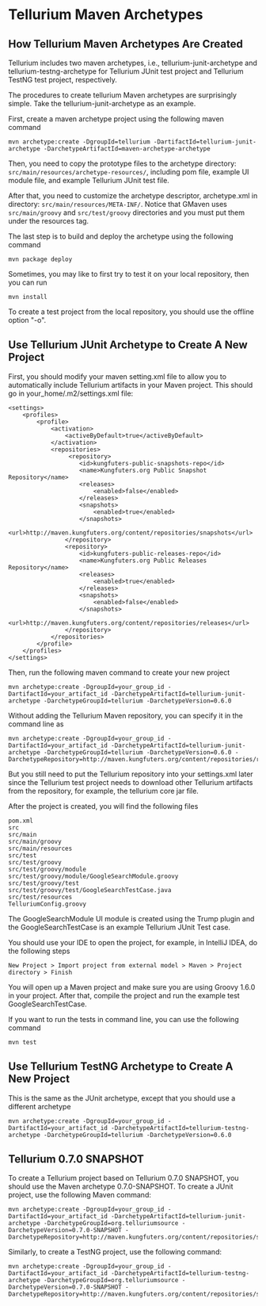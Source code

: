 

# Tellurium Maven Archetypes #

## How Tellurium Maven Archetypes Are Created ##

Tellurium includes two maven archetypes, i.e., tellurium-junit-archetype and tellurium-testng-archetype for Tellurium JUnit test project and Tellurium TestNG test project, respectively.

The procedures to create tellurium Maven archetypes are surprisingly simple. Take the tellurium-junit-archetype as an example.

First, create a maven archetype project using the following maven command

```
mvn archetype:create -DgroupId=tellurium -DartifactId=tellurium-junit-archetype -DarchetypeArtifactId=maven-archetype-archetype
```

Then, you need to copy the prototype files to the archetype directory: `src/main/resources/archetype-resources/`, including pom file, example UI module file, and example Tellurium JUnit test file.

After that, you need to customize the archetype descriptor, archetype.xml in directory: `src/main/resources/META-INF/`. Notice that GMaven uses `src/main/groovy` and `src/test/groovy` directories and you must put them under the resources tag.

The last step is to build and deploy the archetype using the following command

```
mvn package deploy
```

Sometimes, you may like to first try to test it on your local repository, then you can
run

```
mvn install
```

To create a test project from the local repository, you should use the offline option "-o".

## Use Tellurium JUnit Archetype to Create A New Project ##

First, you should modify your maven setting.xml file to allow you to automatically include Tellurium artifacts in your Maven project. This should go in your\_home/.m2/settings.xml file:

```
<settings>
    <profiles>
        <profile>
            <activation>
                <activeByDefault>true</activeByDefault>
            </activation>
            <repositories>
                 <repository>  
                    <id>kungfuters-public-snapshots-repo</id>
                    <name>Kungfuters.org Public Snapshot Repository</name>
                    <releases>          
                        <enabled>false</enabled>
                    </releases>         
                    <snapshots>         
                        <enabled>true</enabled> 
                    </snapshots>        
                    <url>http://maven.kungfuters.org/content/repositories/snapshots</url>
                </repository>   
                <repository>    
                    <id>kungfuters-public-releases-repo</id>
                    <name>Kungfuters.org Public Releases Repository</name>
                    <releases>          
                        <enabled>true</enabled> 
                    </releases>         
                    <snapshots>         
                        <enabled>false</enabled>
                    </snapshots>        
                    <url>http://maven.kungfuters.org/content/repositories/releases</url>
                </repository>   
            </repositories>
        </profile>
    </profiles>
</settings>
```

Then, run the following maven command to create your new project

```
mvn archetype:create -DgroupId=your_group_id -DartifactId=your_artifact_id -DarchetypeArtifactId=tellurium-junit-archetype -DarchetypeGroupId=tellurium -DarchetypeVersion=0.6.0
```

Without adding the Tellurium Maven repository, you can specify it in the command line as
```
mvn archetype:create -DgroupId=your_group_id -DartifactId=your_artifact_id -DarchetypeArtifactId=tellurium-junit-archetype -DarchetypeGroupId=tellurium -DarchetypeVersion=0.6.0 -DarchetypeRepository=http://maven.kungfuters.org/content/repositories/releases
```

But you still need to put the Tellurium repository into your settings.xml later since the Tellurium test project needs to download other Tellurium artifacts from the repository, for example, the tellurium core jar file.

After the project is created, you will find the following files
```
pom.xml
src
src/main
src/main/groovy
src/main/resources
src/test
src/test/groovy
src/test/groovy/module
src/test/groovy/module/GoogleSearchModule.groovy
src/test/groovy/test
src/test/groovy/test/GoogleSearchTestCase.java
src/test/resources
TelluriumConfig.groovy
```

The GoogleSearchModule UI module is created using the Trump plugin and the GoogleSearchTestCase is an example Tellurium JUnit Test case.

You should use your IDE to open the project, for example, in IntelliJ IDEA, do the following steps

```
New Project > Import project from external model > Maven > Project directory > Finish
```

You will open up a Maven project and make sure you are using Groovy 1.6.0 in your project. After that, compile the project and run the example test GoogleSearchTestCase.

If you want to run the tests in command line, you can use the following command

```
mvn test
```

## Use Tellurium TestNG Archetype to Create A New Project ##

This is the same as the JUnit archetype, except that you should use a different archetype

```
mvn archetype:create -DgroupId=your_group_id -DartifactId=your_artifact_id -DarchetypeArtifactId=tellurium-testng-archetype -DarchetypeGroupId=tellurium -DarchetypeVersion=0.6.0
```

## Tellurium 0.7.0 SNAPSHOT ##

To create a Tellurium project based on Tellurium 0.7.0 SNAPSHOT, you should use the Maven archetype 0.7.0-SNAPSHOT. To create a JUnit project, use the following Maven command:

```
mvn archetype:create -DgroupId=your_group_id -DartifactId=your_artifact_id -DarchetypeArtifactId=tellurium-junit-archetype -DarchetypeGroupId=org.telluriumsource -DarchetypeVersion=0.7.0-SNAPSHOT -DarchetypeRepository=http://maven.kungfuters.org/content/repositories/snapshots
```

Similarly, to create a TestNG project, use the following command:

```
mvn archetype:create -DgroupId=your_group_id -DartifactId=your_artifact_id -DarchetypeArtifactId=tellurium-testng-archetype -DarchetypeGroupId=org.telluriumsource -DarchetypeVersion=0.7.0-SNAPSHOT -DarchetypeRepository=http://maven.kungfuters.org/content/repositories/snapshots
```